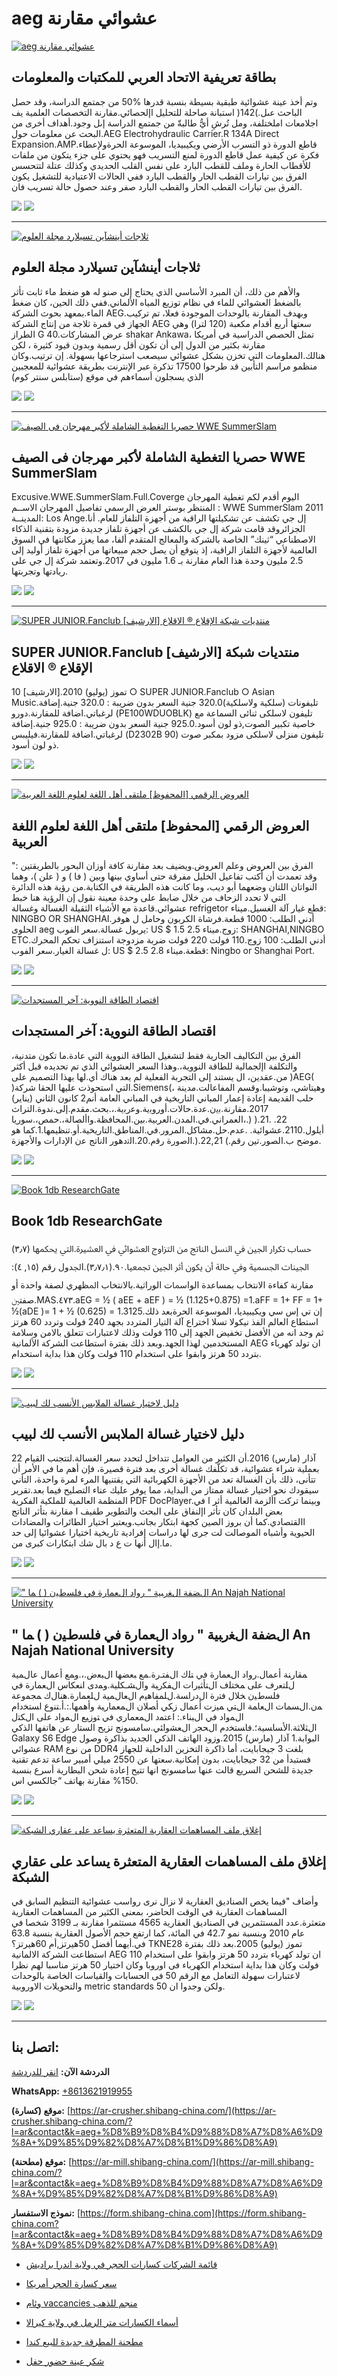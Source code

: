 # aeg عشوائي مقارنة

<a href="https://swt.shibang-china.com/?l=ar&img&k=aeg+%D8%B9%D8%B4%D9%88%D8%A7%D8%A6%D9%8A+%D9%85%D9%82%D8%A7%D8%B1%D9%86%D8%A9" target="_blank">![aeg عشوائي مقارنة](http://static.shibang-china.com/all-800x300/1523.jpg)</a>

## بطاقة تعريفية الاتحاد العربي للمكتبات والمعلومات
وتم أخذ عينة عشوائية طبقية بسيطة بنسبة قدرها %50 من جمتمع الدراسة، وقد حصل الباحث عىل.)142( استبانة صاحلة للتحليل اإلحصائي.مقارنة التخصصات العلمية يف اجلامعات املختلفة، ومل تُرشِ أيُّ طالبةّ من جمتمع الدراسة إىل وجود.أهداف أخرى من البحث عن معلومات حول.AEG Electrohydraulic Carrier.R 134A Direct Expansion.AMP.قاطع الدورة ذو التسرب الأرضي ويكيبيديا، الموسوعة الحرةولإعطاء فكرة عن كيفية عمل قاطع الدورة لمنع التسريب فهو يحتوي على جزء يتكون من ملفات للأقطاب الحارة وملف للقطب البارد على نفس القلب الحديدي وكذلك عتلة لتتحسس الفرق بين تيارات القطب الحار والقطب البارد ففي الحالات الاعتيادية للتشغيل يكون الفرق بين تيارات القطب الحار والقطب البارد صفر وعند حصول حالة تسريب فان.


<a href="https://whatsapp.shibangsoft.com/WhatsApp.php" target="_blank" title="WhatsApp">![](http://static.shibang-china.com/icon/whatsapp.png)</a> <a href="https://swt.shibang-china.com/?l=ar&icon&k=aeg+%D8%B9%D8%B4%D9%88%D8%A7%D8%A6%D9%8A+%D9%85%D9%82%D8%A7%D8%B1%D9%86%D8%A9" target="_blank">![](http://static.shibang-china.com/icon/chat-ar.png)</a>

---

<a href="https://swt.shibang-china.com/?l=ar&img&k=aeg+%D8%B9%D8%B4%D9%88%D8%A7%D8%A6%D9%8A+%D9%85%D9%82%D8%A7%D8%B1%D9%86%D8%A9" target="_blank">![ثلاجات أينشآين تسيلارد مجلة العلوم](http://static.shibang-china.com/all-800x300/1136.jpg)</a>

## ثلاجات أينشآين تسيلارد مجلة العلوم
والأهم من ذلك، أن المبرد الأساسي الذي يحتاج إلى صنو له هو ضغط ماء ثابت تأثر بالضغط العشوائي للماء في نظام توزيع المياه الألماني.ففي ذلك الحين، كان ضغط الماء.بمعهد بحوث الشركة AEG.وبهدف المقارنة بالوحدات الموجودة فعلا، تم تركيب الجهاز في قمرة ثلاجة من إنتاج الشركة AEG سعتها أربع أقدام مكعبة (120 لترا) وهي الطراز G 40.عرض المشاركات shakar Ankawaتمثل الحصص الدراسية في أمريكا ، مقارنة بكثير من الدول إلى أن تكون أقل رسمية وبدون قيود كثيرة ، لكن هنالك.المعلومات التي تخزن بشكل عشوائي سيصعب استرجاعها بسهولة. إن ترتيب.وكان منظمو مراسم التأبين قد طرحوا 17500 تذكرة عبر الإنترنت بطريقة عشوائية للمعجبين الذي يسجلون أسماءهم في موقع (ستابلس سنتر كوم)


<a href="https://whatsapp.shibangsoft.com/WhatsApp.php" target="_blank" title="WhatsApp">![](http://static.shibang-china.com/icon/whatsapp.png)</a> <a href="https://swt.shibang-china.com/?l=ar&icon&k=aeg+%D8%B9%D8%B4%D9%88%D8%A7%D8%A6%D9%8A+%D9%85%D9%82%D8%A7%D8%B1%D9%86%D8%A9" target="_blank">![](http://static.shibang-china.com/icon/chat-ar.png)</a>

---

<a href="https://swt.shibang-china.com/?l=ar&img&k=aeg+%D8%B9%D8%B4%D9%88%D8%A7%D8%A6%D9%8A+%D9%85%D9%82%D8%A7%D8%B1%D9%86%D8%A9" target="_blank">![حصريا التغطية الشاملة لأكبر مهرجان فى الصيف WWE SummerSlam](http://static.shibang-china.com/all-800x300/347.jpg)</a>

## حصريا التغطية الشاملة لأكبر مهرجان فى الصيف WWE SummerSlam
Excusive.WWE.SummerSlam.Full.Coverge اليوم أقدم لكم تغطية المهرجان المنتظر بوستر العرض الرسمي تفاصيل المهرجان الاســم : WWE SummerSlam 2011 المدينــة: Los Ange.إل جي تكشف عن تشكيلتها الراقية من أجهزة التلفاز للعام. أنا الجزائروقد قامت شركة إل جي بالكشف عن أجهزة تلفاز جديدة مزودة بتقنية الذكاء الاصطناعي “ثينك” الخاصة بالشركة والمعالج المتقدم ألفا، مما يعزز مكانتها في السوق العالمية لأجهزة التلفاز الراقية، إذ يتوقع أن يصل حجم مبيعاتها من أجهزة تلفاز أوليد إلى 2.5 مليون وحدة هذا العام مقارنة بـ 1.6 مليون في 2017.وتعتمد شركة إل جي على ريادتها وتجربتها.


<a href="https://whatsapp.shibangsoft.com/WhatsApp.php" target="_blank" title="WhatsApp">![](http://static.shibang-china.com/icon/whatsapp.png)</a> <a href="https://swt.shibang-china.com/?l=ar&icon&k=aeg+%D8%B9%D8%B4%D9%88%D8%A7%D8%A6%D9%8A+%D9%85%D9%82%D8%A7%D8%B1%D9%86%D8%A9" target="_blank">![](http://static.shibang-china.com/icon/chat-ar.png)</a>

---

<a href="https://swt.shibang-china.com/?l=ar&img&k=aeg+%D8%B9%D8%B4%D9%88%D8%A7%D8%A6%D9%8A+%D9%85%D9%82%D8%A7%D8%B1%D9%86%D8%A9" target="_blank">![SUPER JUNIOR.Fanclub [الارشيف] منتديات شبكة الإقلاع ® الاقلاع](http://static.shibang-china.com/all-800x300/69.jpg)</a>

## SUPER JUNIOR.Fanclub [الارشيف] منتديات شبكة الإقلاع ® الاقلاع
10 تموز (يوليو) 2010.[الارشيف] ○ SUPER JUNIOR.Fanclub ○ Asian Music.تليفونات (سلكية ولاسلكية)320.0 جنية السعر بدون ضريبة : 320.0 جنية.إضافة لرغباتي.اضافة للمقارنة.دورو (PE100WDUOBLK) تليفون لاسلكى ثنائى السماعة مع خاصية تكبير الصوت,ذو لون أسود.925.0 جنية السعر بدون ضريبة : 925.0 جنية.إضافة لرغباتي.اضافة للمقارنة.فيليبس (D2302B 90) تليفون منزلى لاسلكى مزود بمكبر صوت ذو لون أسود.


<a href="https://whatsapp.shibangsoft.com/WhatsApp.php" target="_blank" title="WhatsApp">![](http://static.shibang-china.com/icon/whatsapp.png)</a> <a href="https://swt.shibang-china.com/?l=ar&icon&k=aeg+%D8%B9%D8%B4%D9%88%D8%A7%D8%A6%D9%8A+%D9%85%D9%82%D8%A7%D8%B1%D9%86%D8%A9" target="_blank">![](http://static.shibang-china.com/icon/chat-ar.png)</a>

---

<a href="https://swt.shibang-china.com/?l=ar&img&k=aeg+%D8%B9%D8%B4%D9%88%D8%A7%D8%A6%D9%8A+%D9%85%D9%82%D8%A7%D8%B1%D9%86%D8%A9" target="_blank">![العروض الرقمي [المحفوظ] ملتقى أهل اللغة لعلوم اللغة العربية](http://static.shibang-china.com/all-800x300/62.jpg)</a>

## العروض الرقمي [المحفوظ] ملتقى أهل اللغة لعلوم اللغة العربية
الفرق بين العروض وعلم العروض.ويضيف بعد مقارنة كافة أوزان البحور بالطريقتين :&quot; وقد تعمدت أن أكتب تفاعيل الخليل مفرقة حتى أساوي بينها وبين ( فا ) و ( علن )، وهما النواتان اللتان وضعهما أبو ديب، وما كانت هذه الطريقة في الكتابة.من رؤية هذه الدائرة التي لا تحدد الزحاف من خلال ضابط على وحدة معينة نقول إن الرؤية هنا خبط عشوائي.قاعدة مع الأشياء الثقيلة الغسالة وغسالة refrigetor قطع غيار آلة الغسيل.ميناء: NINGBO OR SHANGHAI.أدني الطلب: 1000 قطعة.فرشاة الكربون وحامل ل هوفر الحلوى aeg يربول غسالة.سعر الفوب: US $ 1.5 2.5 زوج.ميناء: SHANGHAI,NINGBO ETC.أدني الطلب: 100 زوج.110 فولت 220 فولت ضربة مزدوجة استنزاف تحكم المحرك ل غسالة الغيار.سعر الفوب: US $ 2.5 2.8 قطعة.ميناء: Ningbo or Shanghai Port.


<a href="https://whatsapp.shibangsoft.com/WhatsApp.php" target="_blank" title="WhatsApp">![](http://static.shibang-china.com/icon/whatsapp.png)</a> <a href="https://swt.shibang-china.com/?l=ar&icon&k=aeg+%D8%B9%D8%B4%D9%88%D8%A7%D8%A6%D9%8A+%D9%85%D9%82%D8%A7%D8%B1%D9%86%D8%A9" target="_blank">![](http://static.shibang-china.com/icon/chat-ar.png)</a>

---

<a href="https://swt.shibang-china.com/?l=ar&img&k=aeg+%D8%B9%D8%B4%D9%88%D8%A7%D8%A6%D9%8A+%D9%85%D9%82%D8%A7%D8%B1%D9%86%D8%A9" target="_blank">![اقتصاد الطاقة النووية: آخر المستجدات](http://static.shibang-china.com/all-800x300/855.jpg)</a>

## اقتصاد الطاقة النووية: آخر المستجدات
الفرق بين التكاليف الجارية فقط لتشغيل الطاقة النووية التي عادة.ما تكون متدنية، والتكلفة اإلجمالية للطاقة النووية،.وهذا السعر العشوائي الذي تم تحديده قبل أكثر من.عقدين، ال يستند إلى التجربة الفعلية لم يعد هناك أي.لها بهذا التصميم على )AEG( )التي استحوذت عليها الحقا شركة.Siemens(، وهيتاشي، وتوشيبا.وقسم المفاعالت.مدينة حلب القديمة إعادة إعمار المباني التاريخية في المباني العامة أنم2 كانون الثاني (يناير) 2017.ﻣﻘﺎرﻧﺔ.ﺑﯾن.ﻋدة.ﺣﺎﻻت.أوروﺑﯾﺔ.وﻋرﺑﯾﺔ.،.بحث.مقدم.إلى.ندوة.التراث العمراني.في.المدن.العربية.بين.المحافظة.واألصالة،.حمص،.سوريا،.) 22. .21.( أيلول.2110.عشوائية. .عدم.حل.مشاكل.المرور.في.المناطق.التاريخية.أو.تنظيمها.1.كما هو موضح ب.الصور.تين رقم.) 22,21.(.اﻟﺻورة رﻗم.20.اﻟﺗدھور اﻟﻧﺎﺗﺞ ﻋن اﻹدارات واﻷﺟﮭزة.


<a href="https://whatsapp.shibangsoft.com/WhatsApp.php" target="_blank" title="WhatsApp">![](http://static.shibang-china.com/icon/whatsapp.png)</a> <a href="https://swt.shibang-china.com/?l=ar&icon&k=aeg+%D8%B9%D8%B4%D9%88%D8%A7%D8%A6%D9%8A+%D9%85%D9%82%D8%A7%D8%B1%D9%86%D8%A9" target="_blank">![](http://static.shibang-china.com/icon/chat-ar.png)</a>

---

<a href="https://swt.shibang-china.com/?l=ar&img&k=aeg+%D8%B9%D8%B4%D9%88%D8%A7%D8%A6%D9%8A+%D9%85%D9%82%D8%A7%D8%B1%D9%86%D8%A9" target="_blank">![Book 1db ResearchGate](http://static.shibang-china.com/all-800x300/540.jpg)</a>

## Book 1db ResearchGate
(٣٫٧) ﺣﺴﺎﺏ ﺗﻜﺮﺍﺭ ﺍﳉﲔ ﰲ ﺍﻟﻨﺴﻞ ﺍﻟﻨﺎﺗﺞ ﻣﻦ ﺍﻟﺘﺰﺍﻭﺝ ﺍﻟﻌﺸﻮﺍﺋﻲ ﰲ ﺍﻟﻌﺸﲑﺓ.ﺍﻟﺘﻲ ﳛﻜﻤﻬﺎ ﺍﳉﻴﻨﺎﺕ ﺍﳉﺴﻤﻴﺔ ﻭﰲ ﺣﺎﻟﺔ ﺃﻥ ﻳﻜﻮﻥ ﺃﺛﺮ ﺍﳉﲔ ﲡﻤﻌﻴﺎ.٩٠.(٣٫٧٫١).ﺍﳉﺪﻭﻝ ﺭﻗﻢ (١٥‚ ٤): ﻣﻘﺎﺭﻧﺔ ﻛﻔﺎﺀﺓ ﺍﻻﻧﺘﺨﺎﺏ ﺑﻤﺴﺎﻋﺪﺓ ﺍﻟﻮﺍﺳﲈﺕ ﺍﻟﻮﺭﺍﺛﻴﺔ.ﺑﺎﻻﻧﺘﺨﺎﺏ ﺍﳌﻈﻬﺮﻱ ﻟﺼﻔﺔ ﻭﺍﺣﺪﺓ ﺃﻭ ﺻﻔﺘﲔ.MAS.٤٧٣.aEG = ½ ( aEE + aEF ) = ½ (1.125+0.875) =1.aFF = 1+ FF = 1+ ½(aDE )= 1 + ½ (0.625) = 1.3125.إن تي إس سي ويكيبيديا، الموسوعة الحرةبعد ذلك استطاع العالم الفذ نيكولا تسلا اختراع آلة التيار المتردد بجهد 240 فولت وتردد 60 هرتز ثم وجد انه من الأفضل تخفيض الجهد إلى 110 فولت وذلك لاعتبارات تتعلق بالامن وسلامة المستخدمين لهذا الجهد.وبعد ذلك بفترة استطاعت الشركة الألمانية AEG ان تولد كهرباء بتردد 50 هرتز وابقوا على استخدام 110 فولت وكان هذا بداية استخدام.


<a href="https://whatsapp.shibangsoft.com/WhatsApp.php" target="_blank" title="WhatsApp">![](http://static.shibang-china.com/icon/whatsapp.png)</a> <a href="https://swt.shibang-china.com/?l=ar&icon&k=aeg+%D8%B9%D8%B4%D9%88%D8%A7%D8%A6%D9%8A+%D9%85%D9%82%D8%A7%D8%B1%D9%86%D8%A9" target="_blank">![](http://static.shibang-china.com/icon/chat-ar.png)</a>

---

<a href="https://swt.shibang-china.com/?l=ar&img&k=aeg+%D8%B9%D8%B4%D9%88%D8%A7%D8%A6%D9%8A+%D9%85%D9%82%D8%A7%D8%B1%D9%86%D8%A9" target="_blank">![دليل لاختيار غسالة الملابس الأنسب لك لبيب](http://static.shibang-china.com/all-800x300/489.jpg)</a>

## دليل لاختيار غسالة الملابس الأنسب لك لبيب
22 آذار (مارس) 2016.أن الكثير من العوامل تتداخل لتحدد سعر الغسالة.لتتجنب القيام بعملية شراء عشوائية، قد تكلّفك غسالة أخرى بعد فترة قصيرة، فإن أهم ما في الأمر أن تتأنى، ذلك بأن الغسالة تعد من الأجهزة الكهربائية التي يقتنيها المرء لمرة واحدة، التأني سيقودك نحو اختيار غسالة ممتاز من البداية، مما يوفر عليك عناء التصليح فيما بعد.تقرير المنظمة العالمية للملكية الفكرية PDF DocPlayer.وبينما تركت األزمة العالمية أثر ا في بعض البلدان كان تأثر اإلنفاق على البحث والتطوير طفيف ا مقارنة بتأثر الناتج االقتصادي.كما أن بروز الصين كجهة ابتكار بجانب.ويعتبر اختيار الطائرات والمضادات الحيوية وأشباه الموصالت لت جرى لها دراسات إفرادية تاريخية اختيارا عشوائيا إلى حد ما.إال أنها ت ع د بال شك ابتكارات كبرى من.


<a href="https://whatsapp.shibangsoft.com/WhatsApp.php" target="_blank" title="WhatsApp">![](http://static.shibang-china.com/icon/whatsapp.png)</a> <a href="https://swt.shibang-china.com/?l=ar&icon&k=aeg+%D8%B9%D8%B4%D9%88%D8%A7%D8%A6%D9%8A+%D9%85%D9%82%D8%A7%D8%B1%D9%86%D8%A9" target="_blank">![](http://static.shibang-china.com/icon/chat-ar.png)</a>

---

<a href="https://swt.shibang-china.com/?l=ar&img&k=aeg+%D8%B9%D8%B4%D9%88%D8%A7%D8%A6%D9%8A+%D9%85%D9%82%D8%A7%D8%B1%D9%86%D8%A9" target="_blank">![&quot; ﺍﻝﻀﻔﺔ ﺍﻝﻐﺭﺒﻴﺔ &quot; ﺭﻭﺍﺩ ﺍﻝﻌﻤﺎﺭﺓ ﻓﻲ ﻓﻠﺴﻁﻴﻥ ( ) ﻤﺎ An Najah National University](http://static.shibang-china.com/all-800x300/1256.jpg)</a>

## &quot; ﺍﻝﻀﻔﺔ ﺍﻝﻐﺭﺒﻴﺔ &quot; ﺭﻭﺍﺩ ﺍﻝﻌﻤﺎﺭﺓ ﻓﻲ ﻓﻠﺴﻁﻴﻥ ( ) ﻤﺎ An Najah National University
ﻤﻘﺎﺭﻨﺔ ﺃﻋﻤﺎل.ﺭﻭﺍﺩ ﺍﻝﻌﻤﺎﺭﺓ ﻓﻲ ﺘﻠﻙ ﺍﻝﻔﺘـﺭﺓ.ﻤﻊ ﺒﻌﻀﻬﺎ ﺍﻝﺒﻌﺽ.،.ﻭﻤﻊ ﺃﻋﻤﺎل ﻋﺎﻝﻤﻴﺔ ﻝﻠﺘﻌﺭﻑ ﻋﻠﻰ ﻤﺨﺘﻠﻑ ﺍﻝﺘﺄﺜﻴﺭﺍﺕ ﺍﻝﻔﻜﺭﻴﺔ ﻭﺍﻝﺸـﻜﻠﻴﺔ.ﻭﻤﺩﻯ ﺍﻨﻌﻜﺎﺱ ﺍﻝﻌﻤﺎﺭﺓ ﻓﻲ ﻓﻠﺴﻁﻴﻥ ﺨﻼل ﻓﺘﺭﺓ ﺍﻝﺩﺭﺍﺴﺔ.ﻝﻠﻤﻔﺎﻫﻴﻡ ﺍﻝﻌﺎﻝﻤﻴﺔ ﻝﻠﻌﻤﺎﺭﺓ.ﻫﻨﺎﻝﻙ ﻤﺠﻤﻭﻋﺔ ﻤﻥ.ﺍﻝﺴﻤﺎﺕ ﺍﻝﻌﺎﻤﺔ ﺍﻝﺘﻲ ﻤﻴﺯﺕ ﺃﻋﻤﺎل ﺯﻜﻲ ﺃﺼﻼﻥ ﺍﻝﻤﻌﻤﺎﺭﻴﺔ ﻭﺃﻫﻤﻬﺎ.:.ﺃ.ﺘﻨﻭﻉ ﺍﺴﺘﺨﺩﺍﻡ ﺍﻝﻤﻭﺍﺩ ﻓﻲ ﺍﻝﺒﻨﺎﺀ.: ﺍﻋﺘﻤﺩ ﺍﻝﻤﻌﻤﺎﺭﻱ ﻓﻲ ﺘﻭﺯﻴﻊ ﺍﻝﻤﻭﺍﺩ ﻋﻠﻰ ﺍﻝﻜﺘل ﺍﻝﺜﻼﺜﺔ.ﺍﻷﺴﺎﺴﻴﺔ؛.ﻓﺎﺴﺘﺨﺩﻡ ﺍﻝﺤﺠﺭ ﺍﻝﻌﺸﻭﺍﺌﻲ.سامسونج تزيح الستار عن هاتفها الذكي Galaxy S6 Edge البوابة.1 آذار (مارس) 2015.وزود الهاتف الذكي الجديد بذاكرة وصول عشوائي RAM من نوع DDR4 بلغت 3 جيجابايت، أما ذاكرة التخزين الداخلية للجهاز فستبدأ من 32 جيجابايت، بدون إمكانية.سعتها عن 2550 ميلي أمبير ساعة تدعم تقنية جديدة للشحن السريع قالت عنها سامسونج انها تتيح إعادة شحن البطارية أسرع بنسبة 150% مقارنة بهاتف “جالكسي اس.


<a href="https://whatsapp.shibangsoft.com/WhatsApp.php" target="_blank" title="WhatsApp">![](http://static.shibang-china.com/icon/whatsapp.png)</a> <a href="https://swt.shibang-china.com/?l=ar&icon&k=aeg+%D8%B9%D8%B4%D9%88%D8%A7%D8%A6%D9%8A+%D9%85%D9%82%D8%A7%D8%B1%D9%86%D8%A9" target="_blank">![](http://static.shibang-china.com/icon/chat-ar.png)</a>

---

<a href="https://swt.shibang-china.com/?l=ar&img&k=aeg+%D8%B9%D8%B4%D9%88%D8%A7%D8%A6%D9%8A+%D9%85%D9%82%D8%A7%D8%B1%D9%86%D8%A9" target="_blank">![إغلاق ملف المساهمات العقارية المتعثرة يساعد على عقاري الشبكة](http://static.shibang-china.com/all-800x300/814.jpg)</a>

## إغلاق ملف المساهمات العقارية المتعثرة يساعد على عقاري الشبكة
وأضاف &quot;فيما يخص الصناديق العقارية لا نزال نرى رواسب عشوائية التنظيم السابق في المساهمات العقارية في الوقت الحاضر، بمعنى الكثير من المساهمات العقارية متعثرة.عدد المستثمرين في الصناديق العقارية 4565 مستثمرا مقارنة بـ 3199 شخصا في عام 2010 وبنسبة نمو 42.7 في المائة، كما ارتفع حجم الأصول العقارية بنسبة 63.8 في.أيهما أفضل 50هيرتز,أم 60هيرتز؟ TKNE28 تموز (يوليو) 2005.بعد ذلك بفترة استطاعت الشركة الالمانية AEG ان تولد كهرباء بتردد 50 هرتز وابقوا على استخدام 110 فولت وكان هذا بداية استخدام الكهرباء فى اوروبا وكان اختيار 50 هرتز مناسبا لهم نظرا لاعتبارات سهولة التعامل مع الرقم 50 فى الحسابات والقياسات الخاصة بالوحدات والتحويلات الاوروبية metric standards ولكن وجدوا ان 50.


<a href="https://whatsapp.shibangsoft.com/WhatsApp.php" target="_blank" title="WhatsApp">![](http://static.shibang-china.com/icon/whatsapp.png)</a> <a href="https://swt.shibang-china.com/?l=ar&icon&k=aeg+%D8%B9%D8%B4%D9%88%D8%A7%D8%A6%D9%8A+%D9%85%D9%82%D8%A7%D8%B1%D9%86%D8%A9" target="_blank">![](http://static.shibang-china.com/icon/chat-ar.png)</a>

---
## اتصل بنا:

**الدردشة الآن:** [انقر للدردشة](https://swt.shibang-china.com?l=ar&contact&k=aeg+%D8%B9%D8%B4%D9%88%D8%A7%D8%A6%D9%8A+%D9%85%D9%82%D8%A7%D8%B1%D9%86%D8%A9)

**WhatsApp:**  [+8613621919955](https://whatsapp.shibangsoft.com/WhatsApp.php)

**موقع (كسارة):** [https://ar-crusher.shibang-china.com/](https://ar-crusher.shibang-china.com/?l=ar&contact&k=aeg+%D8%B9%D8%B4%D9%88%D8%A7%D8%A6%D9%8A+%D9%85%D9%82%D8%A7%D8%B1%D9%86%D8%A9)

**موقع (مطحنة):** [https://ar-mill.shibang-china.com/](https://ar-mill.shibang-china.com/?l=ar&contact&k=aeg+%D8%B9%D8%B4%D9%88%D8%A7%D8%A6%D9%8A+%D9%85%D9%82%D8%A7%D8%B1%D9%86%D8%A9)

**نموذج الاستفسار:** [https://form.shibang-china.com](https://form.shibang-china.com?l=ar&contact&k=aeg+%D8%B9%D8%B4%D9%88%D8%A7%D8%A6%D9%8A+%D9%85%D9%82%D8%A7%D8%B1%D9%86%D8%A9)

* [قائمة الشركات كسارات الحجر في ولاية اندرا براديش](../28/%D9%82%D8%A7%D8%A6%D9%85%D8%A9%20%D8%A7%D9%84%D8%B4%D8%B1%D9%83%D8%A7%D8%AA%20%D9%83%D8%B3%D8%A7%D8%B1%D8%A7%D8%AA%20%D8%A7%D9%84%D8%AD%D8%AC%D8%B1%20%D9%81%D9%8A%20%D9%88%D9%84%D8%A7%D9%8A%D8%A9%20%D8%A7%D9%86%D8%AF%D8%B1%D8%A7%20%D8%A8%D8%B1%D8%A7%D8%AF%D9%8A%D8%B4.md)

* [سعر كسارة الحجر أمريكا](../26/%D8%B3%D8%B9%D8%B1%20%D9%83%D8%B3%D8%A7%D8%B1%D8%A9%20%D8%A7%D9%84%D8%AD%D8%AC%D8%B1%20%D8%A3%D9%85%D8%B1%D9%8A%D9%83%D8%A7.md)

* [وئام vaccancies منجم للذهب](../26/%D9%88%D8%A6%D8%A7%D9%85%20vaccancies%20%D9%85%D9%86%D8%AC%D9%85%20%D9%84%D9%84%D8%B0%D9%87%D8%A8.md)

* [أسماء الكسارات متر الرمل في ولاية كيرالا](../27/%D8%A3%D8%B3%D9%85%D8%A7%D8%A1%20%D8%A7%D9%84%D9%83%D8%B3%D8%A7%D8%B1%D8%A7%D8%AA%20%D9%85%D8%AA%D8%B1%20%D8%A7%D9%84%D8%B1%D9%85%D9%84%20%D9%81%D9%8A%20%D9%88%D9%84%D8%A7%D9%8A%D8%A9%20%D9%83%D9%8A%D8%B1%D8%A7%D9%84%D8%A7.md)

* [مطحنة المطرقة جديدة للبيع كندا](../29/%D9%85%D8%B7%D8%AD%D9%86%D8%A9%20%D8%A7%D9%84%D9%85%D8%B7%D8%B1%D9%82%D8%A9%20%D8%AC%D8%AF%D9%8A%D8%AF%D8%A9%20%D9%84%D9%84%D8%A8%D9%8A%D8%B9%20%D9%83%D9%86%D8%AF%D8%A7.md)

* [شكر عينة حضور حفل](../29/%D8%B4%D9%83%D8%B1%20%D8%B9%D9%8A%D9%86%D8%A9%20%D8%AD%D8%B6%D9%88%D8%B1%20%D8%AD%D9%81%D9%84.md)